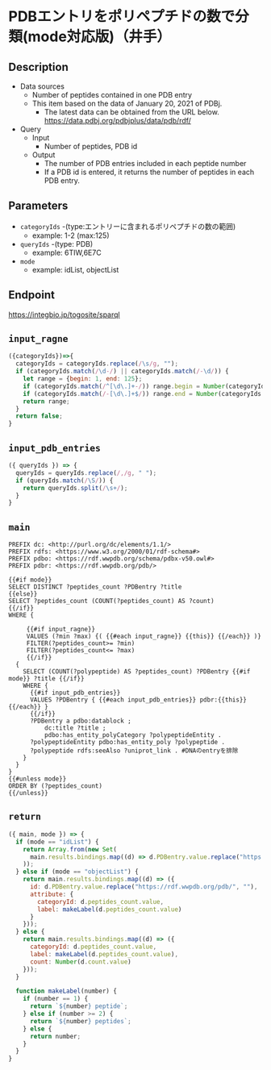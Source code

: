 # PDBエントリをポリペプチドの数で分類(mode対応版)（井手）

## Description
 
- Data sources
    - Number of peptides contained in one PDB entry
    - This item based on the data of January 20, 2021 of PDBj. 
        - The latest data can be obtained from the URL below. https://data.pdbj.org/pdbjplus/data/pdb/rdf/
- Query
    - Input
        - Number of peptides, PDB id
    - Output
        - The number of PDB entries included in each peptide number
        - If a PDB id is entered, it returns the number of peptides in each PDB entry.

## Parameters

* `categoryIds` -(type:エントリーに含まれるポリペプチドの数の範囲)
  * example: 1-2 (max:125)
* `queryIds` -(type: PDB)
  * example: 6TIW,6E7C
* `mode` 
  * example: idList, objectList

## Endpoint

https://integbio.jp/togosite/sparql

## `input_ragne`
```javascript
({categoryIds})=>{
  categoryIds = categoryIds.replace(/\s/g, "");
  if (categoryIds.match(/\d-/) || categoryIds.match(/-\d/)) {
    let range = {begin: 1, end: 125};
    if (categoryIds.match(/^[\d\.]+-/)) range.begin = Number(categoryIds.match(/^([\d\.]+)-/)[1]);
    if (categoryIds.match(/-[\d\.]+$/)) range.end = Number(categoryIds.match(/-([\d\.]+)$/)[1]);
    return range;         
  }
  return false;
}
```

## `input_pdb_entries`
```javascript
({ queryIds }) => {
  queryIds = queryIds.replace(/,/g, " ");
  if (queryIds.match(/\S/)) {
    return queryIds.split(/\s+/);
  }
}
```

## `main`

```sparql
PREFIX dc: <http://purl.org/dc/elements/1.1/>
PREFIX rdfs: <https://www.w3.org/2000/01/rdf-schema#>
PREFIX pdbo: <https://rdf.wwpdb.org/schema/pdbx-v50.owl#>
PREFIX pdbr: <https://rdf.wwpdb.org/pdb/>

{{#if mode}}
SELECT DISTINCT ?peptides_count ?PDBentry ?title
{{else}}
SELECT ?peptides_count (COUNT(?peptides_count) AS ?count)
{{/if}}
WHERE {
  
     {{#if input_ragne}}
     VALUES (?min ?max) {( {{#each input_ragne}} {{this}} {{/each}} )}
     FILTER(?peptides_count>= ?min)
     FILTER(?peptides_count<= ?max)
     {{/if}}
  {
    SELECT (COUNT(?polypeptide) AS ?peptides_count) ?PDBentry {{#if mode}} ?title {{/if}}
    WHERE {
      {{#if input_pdb_entries}}
      VALUES ?PDBentry { {{#each input_pdb_entries}} pdbr:{{this}} {{/each}} }
      {{/if}}
      ?PDBentry a pdbo:datablock ;
          dc:title ?title ;
          pdbo:has_entity_polyCategory ?polypeptideEntity .
      ?polypeptideEntity pdbo:has_entity_poly ?polypeptide .
      ?polypeptide rdfs:seeAlso ?uniprot_link . #DNAのentryを排除
    }
  }
} 
{{#unless mode}}
ORDER BY (?peptides_count)  
{{/unless}}
```

## `return`

```javascript
({ main, mode }) => {
  if (mode == "idList") {
    return Array.from(new Set(
      main.results.bindings.map((d) => d.PDBentry.value.replace("https://rdf.wwpdb.org/pdb/", ""))
    ));
  } else if (mode == "objectList") {
    return main.results.bindings.map((d) => ({
      id: d.PDBentry.value.replace("https://rdf.wwpdb.org/pdb/", ""), 
      attribute: {
        categoryId: d.peptides_count.value, 
        label: makeLabel(d.peptides_count.value)
      }
    }));
  } else {
    return main.results.bindings.map((d) => ({
      categoryId: d.peptides_count.value,
      label: makeLabel(d.peptides_count.value),
      count: Number(d.count.value)
    }));
  }

  function makeLabel(number) {
    if (number == 1) {
      return `${number} peptide`;
    } else if (number >= 2) {
      return `${number} peptides`;
    } else {
      return number;
    }
  }
}
```